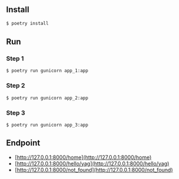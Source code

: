 

## Install

```sh
$ poetry install
```

## Run
### Step 1

```
$ poetry run gunicorn app_1:app
```

### Step 2

```
$ poetry run gunicorn app_2:app
```

### Step 3

```
$ poetry run gunicorn app_3:app
```

## Endpoint

- [http://127.0.0.1:8000/home](http://127.0.0.1:8000/home)
- [http://127.0.0.1:8000/hello/yag](http://127.0.0.1:8000/hello/yag)
- [http://127.0.0.1:8000/not_found](http://127.0.0.1:8000/not_found)